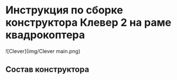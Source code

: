 Инструкция по сборке конструктора Клевер 2 на раме квадрокоптера
================================================================

![Clever](img/Clever main.png)

Состав конструктора
-------------------

